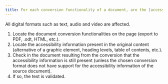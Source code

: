 ```yaml
---
title: For each conversion functionality of a document, are the [accessibility-related information](#accessibility-information) available in the source document preserved in the destination document (except in particular cases)?
---
```

All digital formats such as text, audio and video are affected.

1. Locate the document conversion functionalities on the page (export to PDF, .odt, HTML, etc.).
2. Locate the accessibility information present in the original content (alternative of a graphic element, heading levels, table of contents, etc.).
3. Check in the document resulting from the conversion that the accessibility information is still present (unless the chosen conversion format does not have support for the accessibility information of the source document).
4. If so, the test is validated.